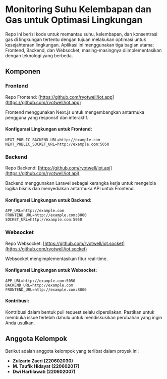 # Monitoring Suhu Kelembapan dan Gas untuk Optimasi Lingkungan

Repo ini berisi kode untuk memantau suhu, kelembapan, dan konsentrasi gas di lingkungan tertentu dengan tujuan melakukan optimasi untuk kesejahteraan lingkungan. Aplikasi ini menggunakan tiga bagian utama: Frontend, Backend, dan Websocket, masing-masingnya diimplementasikan dengan teknologi yang berbeda.

## Komponen

### Frontend
Repo Frontend: [https://github.com/ryotwell/iot.app](https://github.com/ryotwell/iot.app)

Frontend menggunakan Next.js untuk mengembangkan antarmuka pengguna yang responsif dan interaktif.

#### Konfigurasi Lingkungan untuk Frontend:
```plaintext
NEXT_PUBLIC_BACKEND_URL=http://example.com
NEXT_PUBLIC_SOCKET_URL=http://example.com:5050
```

### Backend
Repo Backend: [https://github.com/ryotwell/iot.api](https://github.com/ryotwell/iot.api)

Backend menggunakan Laravel sebagai kerangka kerja untuk mengelola logika bisnis dan menyediakan antarmuka API untuk Frontend.

#### Konfigurasi Lingkungan untuk Backend:
```plaintext
APP_URL=http://example.com
FRONTEND_URL=http://example.com:8000
SOCKET_URL=http://example.com:5050
```

### Websocket
Repo Websocket: [https://github.com/ryotwell/iot.socket](https://github.com/ryotwell/iot.socket)

Websocket mengimplementasikan fitur real-time.

#### Konfigurasi Lingkungan untuk Websocket:
```plaintext
APP_URL=http://example.com:5050
BACKEND_URL=http://example.com
FRONTEND_URL=http://example.com:8000
```

#### Kontribusi:

Kontribusi dalam bentuk pull request selalu dipersilakan. Pastikan untuk membuka issue terlebih dahulu untuk mendiskusikan perubahan yang ingin Anda usulkan.

## Anggota Kelompok

Berikut adalah anggota kelompok yang terlibat dalam proyek ini:

- **Zulzario Zaeri (220602030)**
- **M. Taufik Hidayat (220602017)**
- **Dwi Hartilawati (220602007)**

